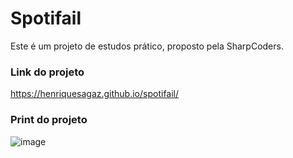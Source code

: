# Spotifail
Este é um projeto de estudos prático, proposto pela SharpCoders.

### Link do projeto
https://henriquesagaz.github.io/spotifail/

### Print do projeto
![image](https://github.com/henriquesagaz/spotifail/assets/101719511/185d3eca-37fd-4e06-86d8-2a3f8ca5b1a6)

